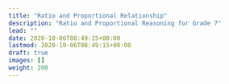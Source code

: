 ```yaml
---
title: "Ratio and Proportional Relationship"
description: "Ratio and Proportional Reasoning for Grade 7"
lead: ""
date: 2020-10-06T08:49:15+00:00
lastmod: 2020-10-06T08:49:15+00:00
draft: true
images: []
weight: 200
---
```

